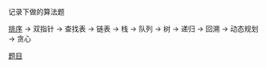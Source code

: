 记录下做的算法题

[排序](https://github.com/chun1hao/leetcode/issues)
-> 双指针 -> 查找表 -> 链表 ->  栈 -> 队列 -> 树 -> 递归 -> 回溯 -> 动态规划 -> 贪心

[题目](https://github.com/chun1hao/leetcode/issues)
